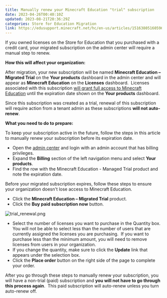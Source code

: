 ```yaml
---
title: Manually renew your Minecraft Education "trial" subscription
date: 2023-04-26T00:40:10Z
updated: 2023-08-21T20:36:29Z
categories: Store for Education Migration
link: https://edusupport.minecraft.net/hc/en-us/articles/15163805160596-Manually-renew-your-Minecraft-Education-trial-subscription
---
```


If you owned licenses on the Store for Education that you purchased with a credit card, your migrated subscription on the admin center will require a manual step to renew.

**How this will affect your organization:**

After migration, your new subscription will be named **Minecraft Education – Migrated Trial** on the **Your products** dashboard in the admin center and will appear as **Minecraft Education** on the **Licenses** dashboard.  Licenses associated with this subscription <u>will grant full access to Minecraft Education</u> until the expiration date shown on the **Your products** dashboard.

Since this subscription was created as a trial, renewal of this subscription will require action from a tenant admin as these subscriptions **will not auto-renew**. 

**What you need to do to prepare:**

To keep your subscription active in the future, follow the steps in this article to manually renew your subscription before its expiration date.

- Open the [admin center](http://admin.microsoft.com/) and login with an admin account that has billing privileges.
- Expand the **Billing** section of the left navigation menu and select **Your products**.
- Find the row with the Minecraft Education - Managed Trial product and note the expiration date.

Before your migrated subscription expires, follow these steps to ensure your organization doesn't lose access to Minecraft Education.

- Click the **Minecraft Education – Migrated Trial** product.
- Click the **Buy paid subscription now** button.  

![trial_renewal.png](https://edusupport.minecraft.net/hc/article_attachments/15163840467220)

- Select the number of licenses you want to purchase in the Quantity box.  You will not be able to select less than the number of users that are currently assigned the licenses you are purchasing.  If you want to purchase less than the minimum amount, you will need to remove licenses from users in your organization.
- If you change the quantity, make sure to click the **Update** link that appears under the selection box.
- Click the **Place order** button on the right side of the page to complete your order.

After you go through these steps to manually renew your subscription, you will have a non-trial (paid) subscription and **you will not have to go through this process again**.  This paid subscription will auto-renew unless you turn auto-renew off.
